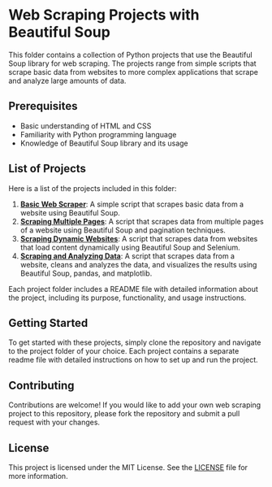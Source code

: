 # Web Scraping Projects with Beautiful Soup

This folder contains a collection of Python projects that use the Beautiful Soup library for web scraping. The projects range from simple scripts that scrape basic data from websites to more complex applications that scrape and analyze large amounts of data.

## Prerequisites

- Basic understanding of HTML and CSS
- Familiarity with Python programming language
- Knowledge of Beautiful Soup library and its usage

## List of Projects

Here is a list of the projects included in this folder:

1. [**Basic Web Scraper**](./2.1.1-basic-web-scraper/): A simple script that scrapes basic data from a website using Beautiful Soup.
2. [**Scraping Multiple Pages**](./scraping-multiple-pages/): A script that scrapes data from multiple pages of a website using Beautiful Soup and pagination techniques.
3. [**Scraping Dynamic Websites**](./scraping-dynamic-websites/): A script that scrapes data from websites that load content dynamically using Beautiful Soup and Selenium.
4. [**Scraping and Analyzing Data**](./scraping-and-analyzing-data/): A script that scrapes data from a website, cleans and analyzes the data, and visualizes the results using Beautiful Soup, pandas, and matplotlib.

Each project folder includes a README file with detailed information about the project, including its purpose, functionality, and usage instructions.

## Getting Started

To get started with these projects, simply clone the repository and navigate to the project folder of your choice. Each project contains a separate readme file with detailed instructions on how to set up and run the project.

## Contributing

Contributions are welcome! If you would like to add your own web scraping project to this repository, please fork the repository and submit a pull request with your changes.

## License

This project is licensed under the MIT License. See the [LICENSE](../../LICENSE) file for more information.

